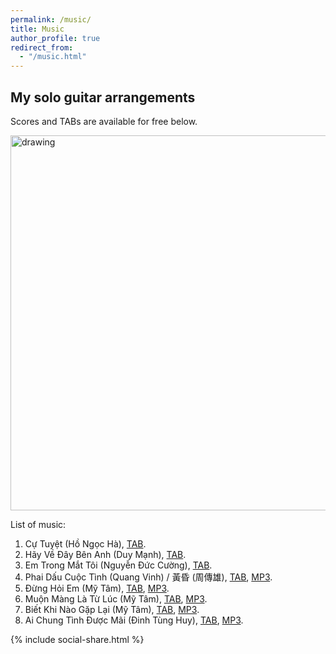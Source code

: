 ```yaml
---
permalink: /music/
title: Music
author_profile: true
redirect_from: 
  - "/music.html"
---
```




## My solo guitar arrangements

Scores and TABs are available for free below.

<img src="https://elsentjhung.github.io/images/cu-tuyet.png" alt="drawing" width="600"/>

List of music:
1. Cự Tuyệt (Hồ Ngọc Hà), [TAB](https://elsentjhung.github.io/files/cu-tuyet.pdf).
2. Hãy Về Đây Bên Anh (Duy Mạnh), [TAB](https://elsentjhung.github.io/files/hay-ve-day-ben-anh.pdf).
3. Em Trong Mắt Tôi (Nguyễn Đức Cường), [TAB](https://elsentjhung.github.io/files/em-trong-mat-toi.pdf).
4. Phai Dấu Cuộc Tình (Quang Vinh) / 黃昏 (周傳雄), [TAB](https://elsentjhung.github.io/files/phai-dau-cuoc-tinh.pdf), [MP3](https://elsentjhung.github.io/files/phai-dau-cuoc-tinh.mp3).
5. Đừng Hỏi Em (Mỹ Tâm), [TAB](https://elsentjhung.github.io/files/dung-hoi-em.pdf), [MP3](https://elsentjhung.github.io/files/dung-hoi-em.mp3).
6. Muộn Màng Là Từ Lúc (Mỹ Tâm), [TAB](https://elsentjhung.github.io/files/muon-mang-la-tu-luc.pdf), [MP3](https://elsentjhung.github.io/files/muon-mang-la-tu-luc.mp3).
7. Biết Khi Nào Gặp Lại (Mỹ Tâm), [TAB](https://elsentjhung.github.io/files/biet-khi-nao-gap-lai.pdf), [MP3](https://elsentjhung.github.io/files/biet-khi-nao-gap-lai.mp3).
8. Ai Chung Tình Được Mãi (Đinh Tùng Huy), [TAB](https://elsentjhung.github.io/files/ai-chung-tinh-duoc-mai.pdf), [MP3](https://elsentjhung.github.io/files/ai-chung-tinh-duoc-mai.mp3).

{% include social-share.html %}
